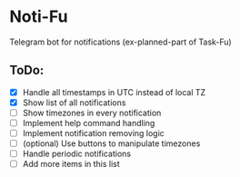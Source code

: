 # Noti-Fu
Telegram bot for notifications (ex-planned-part of Task-Fu)

## ToDo:
- [x] Handle all timestamps in UTC instead of local TZ
- [x] Show list of all notifications
- [ ] Show timezones in every notification
- [ ] Implement help command handling
- [ ] Implement notification removing logic
- [ ] (optional) Use buttons to manipulate timezones
- [ ] Handle periodic notifications
- [ ] Add more items in this list
